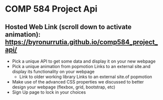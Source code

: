 # COMP 584 Project Api

## Hosted Web Link (scroll down to activate animation): <https://byronurrutia.github.io/comp584_project_api/>

* Pick a unique API to get some data and display it on your new webpage
* Pick a unique animation from popmotion Links to an external site.and display its functionality on your webpage
  * Link to older working library Links to an external site.of popmotion
* Make use of the advanced CSS properties we discussed to better design your webpage (flexbox, grid, bootstrap, etc)
* Sign Up page to lock in your choices

